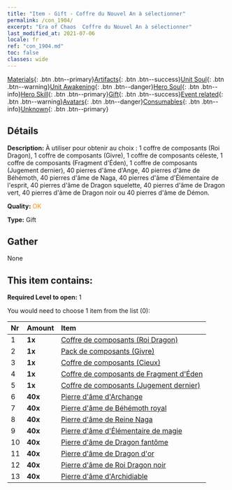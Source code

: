 ```yaml
---
title: "Item - Gift - Coffre du Nouvel An à sélectionner"
permalink: /con_1904/
excerpt: "Era of Chaos  Coffre du Nouvel An à sélectionner"
last_modified_at: 2021-07-06
locale: fr
ref: "con_1904.md"
toc: false
classes: wide
---
```

 [Materials](/ItemsFR/){: .btn .btn--primary}[Artifacts](/ItemsFR/Artifacts/){: .btn .btn--success}[Unit Soul](/ItemsFR/UnitSoul/){: .btn .btn--warning}[Unit Awakening](/ItemsFR/UnitAwakening/){: .btn .btn--danger}[Hero Soul](/ItemsFR/HeroSoul/){: .btn .btn--info}[Hero Skill](/ItemsFR/HeroSkill/){: .btn .btn--primary}[Gift](/ItemsFR/Gift/){: .btn .btn--success}[Event related](/ItemsFR/Events/){: .btn .btn--warning}[Avatars](/ItemsFR/Avatars/){: .btn .btn--danger}[Consumables](/ItemsFR/Consumables/){: .btn .btn--info}[Unknown](/ItemsFR/Unknown/){: .btn .btn--primary}

## Détails
 **Description:** À utiliser pour obtenir au choix : 1 coffre de composants (Roi Dragon), 1 coffre de composants (Givre), 1 coffre de composants céleste, 1 coffre de composants (Fragment d'Éden), 1 coffre de composants (Jugement dernier), 40 pierres d'âme d'Ange, 40 pierres d'âme de Béhémoth, 40 pierres d'âme de Naga, 40 pierres d'âme d'Élémentaire de l'esprit, 40 pierres d'âme de Dragon squelette, 40 pierres d'âme de Dragon vert, 40 pierres d'âme de Dragon noir ou 40 pierres d'âme de Démon.

 **Quality:** <span style="color: #FF8C00">OK</span>

 **Type:** Gift

## Gather

  None

## This item contains:

 **Required Level to open:** 1

 You would need to choose 1 item from the list (0):

  | Nr | Amount |     Item    |
  |:---|:-------|:------------|
  | 1 |  **1x** | [Coffre de composants (Roi Dragon)](/ItemsFR/con_1348/) |  | 
  | 2 |  **1x** | [Pack de composants (Givre)](/ItemsFR/con_1352/) |  | 
  | 3 |  **1x** | [Coffre de composants (Cieux)](/ItemsFR/con_1354/) |  | 
  | 4 |  **1x** | [Coffre de composants de Fragment d'Éden](/ItemsFR/con_1864/) |  | 
  | 5 |  **1x** | [Coffre de composants (Jugement dernier)](/ItemsFR/con_1360/) |  | 
  | 6 |  **40x** | [Pierre d'âme d'Archange](/ItemsFR/unt_288/) |  | 
  | 7 |  **40x** | [Pierre d'âme de Béhémoth royal](/ItemsFR/unt_311/) |  | 
  | 8 |  **40x** | [Pierre d'âme de Reine Naga](/ItemsFR/unt_325/) |  | 
  | 9 |  **40x** | [Pierre d'âme d'Élémentaire de magie](/ItemsFR/unt_347/) |  | 
  | 10 |  **40x** | [Pierre d'âme de Dragon fantôme](/ItemsFR/unt_303/) |  | 
  | 11 |  **40x** | [Pierre d'âme de Dragon d'or](/ItemsFR/unt_295/) |  | 
  | 12 |  **40x** | [Pierre d'âme de Roi Dragon noir](/ItemsFR/unt_334/) |  | 
  | 13 |  **40x** | [Pierre d'âme d'Archidiable](/ItemsFR/unt_318/) |  | 
